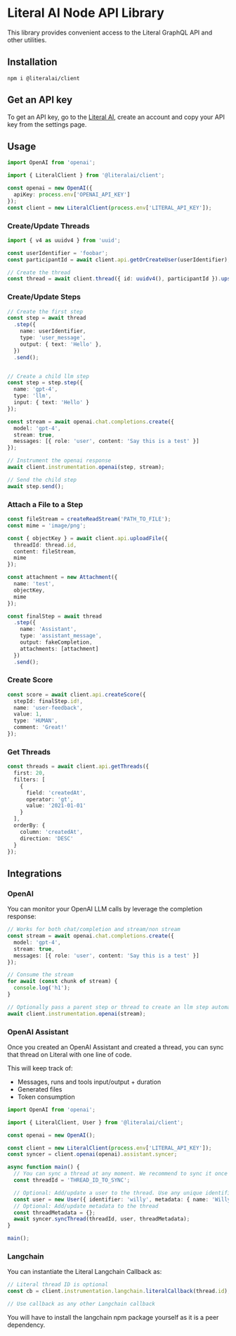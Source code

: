 # Literal AI Node API Library

This library provides convenient access to the Literal GraphQL API and other utilities.

## Installation

```shell
npm i @literalai/client
```

## Get an API key

To get an API key, go to the [Literal AI](https://cloud.getliteral.ai), create an account and copy your API key from the settings page.

## Usage

```ts
import OpenAI from 'openai';

import { LiteralClient } from '@literalai/client';

const openai = new OpenAI({
  apiKey: process.env['OPENAI_API_KEY']
});
const client = new LiteralClient(process.env['LITERAL_API_KEY']);
```

### Create/Update Threads

```ts
import { v4 as uuidv4 } from 'uuid';

const userIdentifier = 'foobar';
const participantId = await client.api.getOrCreateUser(userIdentifier);

// Create the thread
const thread = await client.thread({ id: uuidv4(), participantId }).upsert();
```

### Create/Update Steps

```ts
// Create the first step
const step = await thread
  .step({
    name: userIdentifier,
    type: 'user_message',
    output: { text: 'Hello' },
  })
  .send();


// Create a child llm step
const step = step.step({
  name: 'gpt-4',
  type: 'llm',
  input: { text: 'Hello' }
});

const stream = await openai.chat.completions.create({
  model: 'gpt-4',
  stream: true,
  messages: [{ role: 'user', content: 'Say this is a test' }]
});

// Instrument the openai response
await client.instrumentation.openai(step, stream);

// Send the child step
await step.send();
```

### Attach a File to a Step

```ts
const fileStream = createReadStream('PATH_TO_FILE');
const mime = 'image/png';

const { objectKey } = await client.api.uploadFile({
  threadId: thread.id,
  content: fileStream,
  mime
});

const attachment = new Attachment({
  name: 'test',
  objectKey,
  mime
});

const finalStep = await thread
  .step({
    name: 'Assistant',
    type: 'assistant_message',
    output: fakeCompletion,
    attachments: [attachment]
  })
  .send();
```

### Create Score

```ts
const score = await client.api.createScore({
  stepId: finalStep.id!,
  name: 'user-feedback',
  value: 1,
  type: 'HUMAN',
  comment: 'Great!'
});
```

### Get Threads

```ts
const threads = await client.api.getThreads({
  first: 20,
  filters: [
    {
      field: 'createdAt',
      operator: 'gt',
      value: '2021-01-01'
    }
  ],
  orderBy: {
    column: 'createdAt',
    direction: 'DESC'
  }
});
```

## Integrations

### OpenAI

You can monitor your OpenAI LLM calls by leverage the completion response:

```ts
// Works for both chat/completion and stream/non stream
const stream = await openai.chat.completions.create({
  model: 'gpt-4',
  stream: true,
  messages: [{ role: 'user', content: 'Say this is a test' }]
});

// Consume the stream
for await (const chunk of stream) {
  console.log('h1');
}

// Optionally pass a parent step or thread to create an llm step automatically
await client.instrumentation.openai(stream);
```

### OpenAI Assistant

Once you created an OpenAI Assistant and created a thread, you can sync that thread on Literal with one line of code.

This will keep track of:

- Messages, runs and tools input/output + duration
- Generated files
- Token consumption

```ts
import OpenAI from 'openai';

import { LiteralClient, User } from '@literalai/client';

const openai = new OpenAI();

const client = new LiteralClient(process.env['LITERAL_API_KEY']);
const syncer = client.openai(openai).assistant.syncer;

async function main() {
  // You can sync a thread at any moment. We recommend to sync it once you get a `completed` run status.
  const threadId = 'THREAD_ID_TO_SYNC';

  // Optional: Add/update a user to the thread. Use any unique identifier you like.
  const user = new User({ identifier: 'willy', metadata: { name: 'Willy' } });
  // Optional: Add/update metadata to the thread
  const threadMetadata = {};
  await syncer.syncThread(threadId, user, threadMetadata);
}

main();
```

### Langchain

You can instantiate the Literal Langchain Callback as:

```ts
// Literal thread ID is optional
const cb = client.instrumentation.langchain.literalCallback(thread.id);

// Use callback as any other Langchain callback
```

You will have to install the langchain npm package yourself as it is a peer dependency.

